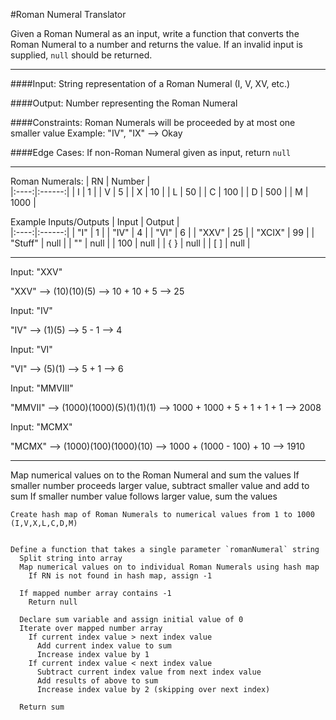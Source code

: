 #Roman Numeral Translator

Given a Roman Numeral as an input, write a function that converts the Roman Numeral to a number and returns the value.
If an invalid input is supplied, `null` should be returned.

-----
####Input:
  String representation of a Roman Numeral (I, V, XV, etc.)

####Output:
  Number representing the Roman Numeral
  
####Constraints:
  Roman Numerals will be proceeded by at most one smaller value
    Example: "IV", "IX" --> Okay

####Edge Cases:
  If non-Roman Numeral given as input, return `null`

-----

Roman Numerals:
|  RN   |  Number    |  
|:----:|:------:|
|  I    |   1    |
|  V  |    5   |
|  X  |   10  |
|  L  |    50 |
|  C  |  100 |
|  D  |  500 |
|  M  | 1000 |



Example Inputs/Outputs
|  Input   |  Output    |  
|:----:|:------:|
|  "I"    |    1   |
|  "IV"  |   4    |
|  "VI"  |   6   |
| "XXV" | 25 |
| "XCIX" | 99 |
| "Stuff" | null |
| ""     |  null |
| 100 | null |
| { }  |  null |
| [ ]  |  null |


------

Input: "XXV"

  "XXV" --> (10)(10)(5) --> 10 + 10 + 5 --> 25
  
  
Input: "IV"
  
  "IV" --> (1)(5) --> 5 - 1 --> 4
  

Input: "VI"

  "VI" --> (5)(1) --> 5 + 1 --> 6


Input: "MMVIII"
  
  "MMVII" --> (1000)(1000)(5)(1)(1)(1) --> 1000 + 1000 + 5 + 1 + 1 + 1 --> 2008


Input: "MCMX"

  "MCMX" --> (1000)(100)(1000)(10) --> 1000 + (1000 - 100) + 10 --> 1910



------------
Map numerical values on to the Roman Numeral and sum the values
If smaller number proceeds larger value, subtract smaller value and add to sum
If smaller number value follows larger value, sum the values

```
Create hash map of Roman Numerals to numerical values from 1 to 1000 (I,V,X,L,C,D,M)


Define a function that takes a single parameter `romanNumeral` string
  Split string into array
  Map numerical values on to individual Roman Numerals using hash map
    If RN is not found in hash map, assign -1
  
  If mapped number array contains -1
    Return null

  Declare sum variable and assign initial value of 0
  Iterate over mapped number array  
    If current index value > next index value
      Add current index value to sum
      Increase index value by 1
    If current index value < next index value
      Subtract current index value from next index value
      Add results of above to sum
      Increase index value by 2 (skipping over next index)
  
  Return sum
```
